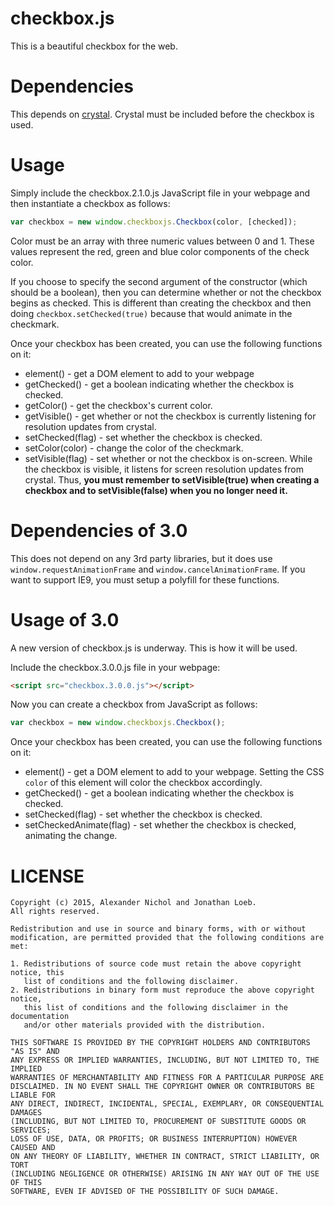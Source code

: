 # checkbox.js

This is a beautiful checkbox for the web.

# Dependencies

This depends on [crystal](https://github.com/unixpickle/crystal). Crystal must be included before the checkbox is used.

# Usage

Simply include the checkbox.2.1.0.js JavaScript file in your webpage and then instantiate a checkbox as follows:

```javascript
var checkbox = new window.checkboxjs.Checkbox(color, [checked]);
```

Color must be an array with three numeric values between 0 and 1. These values represent the red, green and blue color components of the check color.

If you choose to specify the second argument of the constructor (which should be a boolean), then you can determine whether or not the checkbox begins as checked. This is different than creating the checkbox and then doing `checkbox.setChecked(true)` because that would animate in the checkmark.

Once your checkbox has been created, you can use the following functions on it:

 * element() - get a DOM element to add to your webpage
 * getChecked() - get a boolean indicating whether the checkbox is checked.
 * getColor() - get the checkbox's current color.
 * getVisible() - get whether or not the checkbox is currently listening for resolution updates from crystal.
 * setChecked(flag) - set whether the checkbox is checked.
 * setColor(color) - change the color of the checkmark.
 * setVisible(flag) - set whether or not the checkbox is on-screen. While the checkbox is visible, it listens for screen resolution updates from crystal. Thus, **you must remember to setVisible(true) when creating a checkbox and to setVisible(false) when you no longer need it.**

# Dependencies of 3.0

This does not depend on any 3rd party libraries, but it does use `window.requestAnimationFrame` and `window.cancelAnimationFrame`. If you want to support IE9, you must setup a polyfill for these functions.

# Usage of 3.0

A new version of checkbox.js is underway. This is how it will be used.

Include the checkbox.3.0.0.js file in your webpage:

```html
<script src="checkbox.3.0.0.js"></script>
```

Now you can create a checkbox from JavaScript as follows:

```javascript
var checkbox = new window.checkboxjs.Checkbox();
```

Once your checkbox has been created, you can use the following functions on it:

 * element() - get a DOM element to add to your webpage. Setting the CSS `color` of this element will color the checkbox accordingly.
 * getChecked() - get a boolean indicating whether the checkbox is checked.
 * setChecked(flag) - set whether the checkbox is checked.
 * setCheckedAnimate(flag) - set whether the checkbox is checked, animating the change.

# LICENSE

```
Copyright (c) 2015, Alexander Nichol and Jonathan Loeb.
All rights reserved.

Redistribution and use in source and binary forms, with or without
modification, are permitted provided that the following conditions are met:

1. Redistributions of source code must retain the above copyright notice, this
   list of conditions and the following disclaimer. 
2. Redistributions in binary form must reproduce the above copyright notice,
   this list of conditions and the following disclaimer in the documentation
   and/or other materials provided with the distribution.

THIS SOFTWARE IS PROVIDED BY THE COPYRIGHT HOLDERS AND CONTRIBUTORS "AS IS" AND
ANY EXPRESS OR IMPLIED WARRANTIES, INCLUDING, BUT NOT LIMITED TO, THE IMPLIED
WARRANTIES OF MERCHANTABILITY AND FITNESS FOR A PARTICULAR PURPOSE ARE
DISCLAIMED. IN NO EVENT SHALL THE COPYRIGHT OWNER OR CONTRIBUTORS BE LIABLE FOR
ANY DIRECT, INDIRECT, INCIDENTAL, SPECIAL, EXEMPLARY, OR CONSEQUENTIAL DAMAGES
(INCLUDING, BUT NOT LIMITED TO, PROCUREMENT OF SUBSTITUTE GOODS OR SERVICES;
LOSS OF USE, DATA, OR PROFITS; OR BUSINESS INTERRUPTION) HOWEVER CAUSED AND
ON ANY THEORY OF LIABILITY, WHETHER IN CONTRACT, STRICT LIABILITY, OR TORT
(INCLUDING NEGLIGENCE OR OTHERWISE) ARISING IN ANY WAY OUT OF THE USE OF THIS
SOFTWARE, EVEN IF ADVISED OF THE POSSIBILITY OF SUCH DAMAGE.
```

